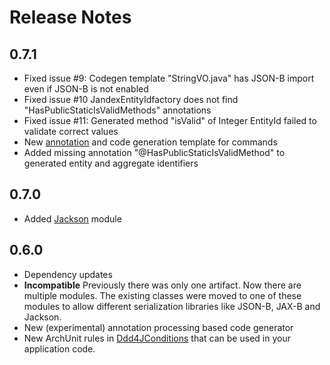 # Release Notes

## 0.7.1
- Fixed issue #9: Codegen template "StringVO.java" has JSON-B import even if JSON-B is not enabled
- Fixed issue #10 JandexEntityIdfactory does not find "HasPublicStaticIsValidMethods" annotations
- Fixed issue #11: Generated method "isValid" of Integer EntityId failed to validate correct values
- New [annotation](codegen/api/src/main/java/org/fuin/ddd4j/codegen/api/CommandVO.java) and code generation template for commands
- Added missing annotation "@HasPublicStaticIsValidMethod" to generated entity and aggregate identifiers

## 0.7.0
- Added [Jackson](jackson) module

## 0.6.0

- Dependency updates
- **Incompatible** Previously there was only one artifact. Now there are multiple modules.
  The existing classes were moved to one of these modules to allow different serialization libraries
  like JSON-B, JAX-B and Jackson.
- New (experimental) annotation processing based code generator
- New ArchUnit rules in [Ddd4JConditions](junit/src/main/java/org/fuin/ddd4j/junit/Ddd4JConditions.java) that
  can be used in your application code.
